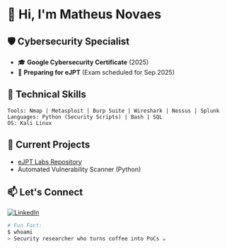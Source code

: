 # 👋 Hi, I'm Matheus Novaes

## 🛡️ Cybersecurity Specialist  
- 🎓 **Google Cybersecurity Certificate** (2025)  
- 🎯 **Preparing for eJPT** (Exam scheduled for Sep 2025)   

## 🔧 Technical Skills  
```
Tools: Nmap | Metasploit | Burp Suite | Wireshark | Nessus | Splunk  
Languages: Python (Security Scripts) | Bash | SQL  
OS: Kali Linux 
```

## 🚀 Current Projects  
- [eJPT Labs Repository](https://github.com/ChunaFly/Labs-INE-eJPT)   
- Automated Vulnerability Scanner (Python)  

## 📫 Let's Connect  
[![LinkedIn](https://img.shields.io/badge/LinkedIn-0077B5?style=for-the-badge&logo=linkedin)](https://www.linkedin.com/in/matheuscybersec/)   

```bash
# Fun Fact:  
$ whoami  
> Security researcher who turns coffee into PoCs ☕
```
